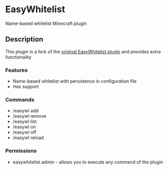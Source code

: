 # EasyWhitelist
Name-based whitelist Minecraft plugin

## Description
This plugin is a fork of the [original EasyWhitelist plugin](https://www.spigotmc.org/resources/easywhitelist-name-based-whitelist.65222/) and provides extra functionality

### Features
- Name-based whitelist with persistence in configuration file
- Hex support

### Commands
- /easywl add
- /easywl remove
- /easywl list
- /easywl on
- /easywl off
- /easywl reload

### Permissions
- easywhitelist.admin - allows you to execute any command of the plugin
